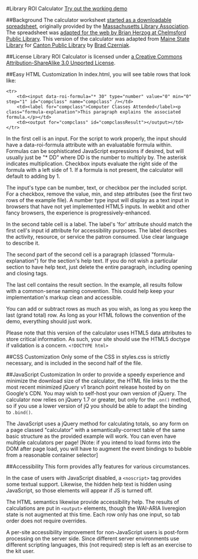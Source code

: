 #Library ROI Calculator
[Try out the working demo](http://ao5357.github.com/library-roi-calc)

##Background
The calculator worksheet [started as a downloadable spreadsheet](http://www.maine.gov/msl/services/value.xls), originally provided by the [Massachusetts Library Association](http://mla.memberlodge.org/). The spreadsheet was [adapted for the web by Brian Herzog at Chelmsford Public Library](http://www.chelmsfordlibrary.org/library_info/calculator.html). This version of the calculator was adapted from [Maine State Library](http://www.maine.gov/msl/services/customcal.htm) for [Canton Public Library](https://www.cantonpl.org/donate) by [Brad Czerniak](https://github.com/ao5357).

##License
Library ROI Calculator is licensed under <a rel="license" href="http://creativecommons.org/licenses/by-sa/3.0/">a Creative Commons Attribution-ShareAlike 3.0 Unported License</a>.

##Easy HTML Customization
In index.html, you will see table rows that look like:

```
<tr>
	<td><input data-roi-formula="* 30" type="number" value="0" min="0" step="1" id="compclass" name="compclass" /></td>
	<td><label for="compclass">Computer Classes Attended</label><p class="formula-explanation">This paragraph explains the associated formula.</p></td>
	<td><output for="compclass" id="compclassResult"></output></td>
</tr>
```

In the first cell is an input. For the script to work properly, the input should have a data-roi-formula attribute with an evaluatable formula within. Formulas can be sophisticated JavaScript expressions if desired, but will usually just be "* DD" where DD is the number to multiply by. The asterisk indicates multiplication. Checkbox inputs evaluate the right side of the formula with a left side of 1. If a formula is not present, the calculator will default to adding by 1.

The input's type can be number, text, or checkbox per the included script. For a checkbox, remove the value, min, and step attributes (see the first two rows of the example file). A number type input will display as a text input in browsers that have not yet implemented HTML5 inputs. In webkit and other fancy browsers, the experience is progressively-enhanced.

In the second table cell is a label. The label's 'for' attribute should match the first cell's input id attribute for accessibility purposes. The label describes the activity, resource, or service the patron consumed. Use clear language to describe it.

The second part of the second cell is a paragraph (classed "formula-explanation") for the section's help text. If you do not wish a particular section to have help text, just delete the entire paragraph, including opening and closing tags.

The last cell contains the result section. In the example, all results follow with a common-sense naming convention. This could help keep your implementation's markup clean and accessible.

You can add or subtract rows as much as you wish, as long as you keep the last (grand total) row. As long as your HTML follows the convention of the demo, everything should just work.

Please note that this version of the calculator uses HTML5 data attributes to store critical information. As such, your site should use the HTML5 doctype if validation is a concern. ```<!DOCTYPE html>```

##CSS Customization
Only some of the CSS in styles.css is strictly necessary, and is included in the second half of the file.

##JavaScript Customization
In order to provide a speedy experience and minimize the download size of the calculator, the HTML file links to the the most recent minimized jQuery v1 branch point release hosted by on Google's CDN. You may wish to self-host your own version of jQuery. The calculator now relies on jQuery 1.7 or greater, but only for the ```.on()``` method, so if you use a lower version of jQ you should be able to adapt the binding to ```.bind()```.

The JavaScript uses a jQuery method for calculating totals, so any form on a page classed "calculator" with a semantically-correct table of the same basic structure as the provided example will work. You can even have multiple calculators per page! [Note: if you intend to load forms into the DOM after page load, you will have to augment the event bindings to bubble from a reasonable container selector]

##Accessibility
This form provides a11y features for various circumstances.

In the case of users with JavaScript disabled, a ```<noscript>``` tag provides some textual support. Likewise, the hidden help text is hidden using JavaScript, so those elements will appear if JS is turned off.

The HTML semantics likewise provide accessibility help. The results of calculations are put in ```<output>``` elements, though the WAI-ARIA liveregion state is not augmented at this time. Each row only has one input, so tab order does not require overrides.

A per-site accessibility improvement for non-JavaScript users is post-form processing on the server side. Since different server environments use different scripting languages, this (not required) step is left as an exercise to the kit user.